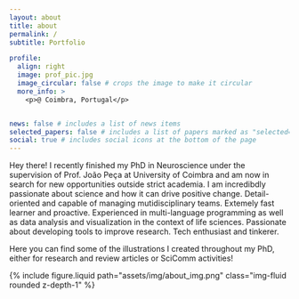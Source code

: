 ```yaml
---
layout: about
title: about
permalink: /
subtitle: Portfolio

profile:
  align: right
  image: prof_pic.jpg
  image_circular: false # crops the image to make it circular
  more_info: >
    <p>@ Coimbra, Portugal</p>


news: false # includes a list of news items
selected_papers: false # includes a list of papers marked as "selected={true}"
social: true # includes social icons at the bottom of the page
---
```


Hey there! I recently finished my PhD in Neuroscience under the supervision of Prof. João Peça at University of Coimbra and am now in search for new opportunities outside strict academia.
I am incredibdly passionate about science and how it can drive positive change. 
Detail-oriented and capable of managing mutidisciplinary teams. Extemely fast learner and proactive.
Experienced in multi-language programming as well as data analysis and visualization in the
context of life sciences. Passionate about developing tools to improve research.
Tech enthusiast and tinkerer. 

Here you can find some of the illustrations I created throughout my PhD, either for research and review articles or SciComm activities!



<div class="row justify-content-sm-center">
    <div class="col-md mt-3 mt-md-0">
        {% include figure.liquid path="assets/img/about_img.png"  class="img-fluid rounded z-depth-1" %}
    </div>
</div>
